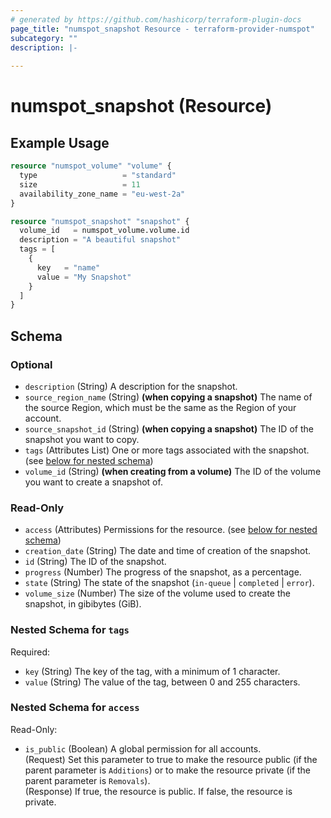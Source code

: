 ```yaml
---
# generated by https://github.com/hashicorp/terraform-plugin-docs
page_title: "numspot_snapshot Resource - terraform-provider-numspot"
subcategory: ""
description: |-
  
---
```


# numspot_snapshot (Resource)



## Example Usage

```terraform
resource "numspot_volume" "volume" {
  type                   = "standard"
  size                   = 11
  availability_zone_name = "eu-west-2a"
}

resource "numspot_snapshot" "snapshot" {
  volume_id   = numspot_volume.volume.id
  description = "A beautiful snapshot"
  tags = [
    {
      key   = "name"
      value = "My Snapshot"
    }
  ]
}
```

<!-- schema generated by tfplugindocs -->
## Schema

### Optional

- `description` (String) A description for the snapshot.
- `source_region_name` (String) **(when copying a snapshot)** The name of the source Region, which must be the same as the Region of your account.
- `source_snapshot_id` (String) **(when copying a snapshot)** The ID of the snapshot you want to copy.
- `tags` (Attributes List) One or more tags associated with the snapshot. (see [below for nested schema](#nestedatt--tags))
- `volume_id` (String) **(when creating from a volume)** The ID of the volume you want to create a snapshot of.

### Read-Only

- `access` (Attributes) Permissions for the resource. (see [below for nested schema](#nestedatt--access))
- `creation_date` (String) The date and time of creation of the snapshot.
- `id` (String) The ID of the snapshot.
- `progress` (Number) The progress of the snapshot, as a percentage.
- `state` (String) The state of the snapshot (`in-queue` \| `completed` \| `error`).
- `volume_size` (Number) The size of the volume used to create the snapshot, in gibibytes (GiB).

<a id="nestedatt--tags"></a>
### Nested Schema for `tags`

Required:

- `key` (String) The key of the tag, with a minimum of 1 character.
- `value` (String) The value of the tag, between 0 and 255 characters.


<a id="nestedatt--access"></a>
### Nested Schema for `access`

Read-Only:

- `is_public` (Boolean) A global permission for all accounts.<br />
(Request) Set this parameter to true to make the resource public (if the parent parameter is `Additions`) or to make the resource private (if the parent parameter is `Removals`).<br />
(Response) If true, the resource is public. If false, the resource is private.
